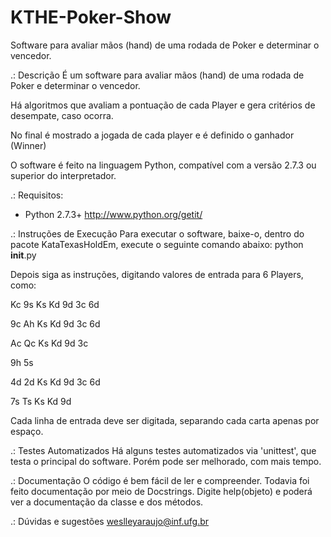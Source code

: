 KTHE-Poker-Show
===============

Software para avaliar mãos (hand) de uma rodada de Poker e determinar o vencedor.



.: Descrição
É um software para avaliar mãos (hand) de uma rodada de Poker e determinar o vencedor.

Há algoritmos que avaliam a pontuação de cada Player e gera critérios de desempate, caso ocorra.

No final é mostrado a jogada de cada player e é definido o ganhador (Winner)

O software é feito na linguagem Python, compatível com a versão 2.7.3 ou superior do interpretador.



.: Requisitos:
- Python 2.7.3+
http://www.python.org/getit/



.: Instruções de Execução
Para executar o software, baixe-o, dentro do pacote KataTexasHoldEm, execute o seguinte comando abaixo:
python __init__.py

Depois siga as instruções, digitando valores de entrada para 6 Players, como:

Kc 9s Ks Kd 9d 3c 6d

9c Ah Ks Kd 9d 3c 6d

Ac Qc Ks Kd 9d 3c

9h 5s

4d 2d Ks Kd 9d 3c 6d

7s Ts Ks Kd 9d

Cada linha de entrada deve ser digitada, separando cada carta apenas por espaço.



.: Testes Automatizados
Há alguns testes automatizados via 'unittest', que testa o principal do software. Porém pode ser melhorado, com mais tempo.



.: Documentação
O código é bem fácil de ler e compreender. Todavia foi feito documentação por meio de Docstrings.
Digite help(objeto) e poderá ver a documentação da classe e dos métodos.



.: Dúvidas e sugestões
weslleyaraujo@inf.ufg.br

